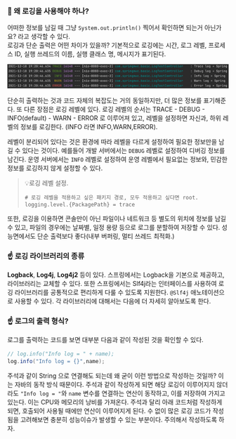 ### 🧐 왜 로깅을 사용해야 하나?
어떠한 정보를 남길 때 그냥 ```System.out.println()``` 찍어서 확인하면 되는거 아닌가요? 라고 생각할 수 있다.    
로깅과 단순 출력은 어떤 차이가 있을까? 기본적으로 로깅에는 시간, 로그 레벨, 프로세스 ID, 실행 쓰레드의 이름, 실행 클래스 명, 메시지가 표기된다.

![img_1.png](img_1.png)

단순히 출력하는 것과 코드 자체의 복잡도는 거의 동일하지만, 더 많은 정보를 표기해준다. 또 다른 장점은 로깅 레벨에 있다.
로깅 레벨의 순서는 TRACE - DEBUG - INFO(default) - WARN - ERROR 로 이루어져 있고, 레벨을 설정하면 자신과, 하위 레벨의 정보를 로깅한다.
(INFO 라면 INFO,WARN,ERROR).

레벨이 분리되어 있다는 것은 환경에 따라 레벨을 다르게 설정하여 필요한 정보만을 남길 수 있다는 것이다. 예를들어 개발 서버에서는 ```DEBUG``` 레벨로 설정하여
디버깅 정보를 남긴다. 운영 서버에서는 ```INFO``` 레벨로 설정하여 운영 레벨에서 필요없는 정보와, 민감한 정보를 로깅하지 않게 설정할 수 있다.

> 💡로깅 레벨 설정.
> ```properties
> # 로깅 레벨을 적용하고 싶은 패키지 경로, 모두 적용하고 싶다면 root.
> logging.level.{PackagePath} = trace
> ```

또한, 로깅을 이용하면 콘솔만이 아닌 파일이나 네트워크 등 별도의 위치에 정보를 남길 수 있고, 파일의 경우에는 날짜별, 일정 용량 등으로 로그를
분할하여 저장할 수 있다. 성능면에서도 단순 출력보다 좋다(내부 버퍼링, 멀티 쓰레드 최적화.)


### ☝️ 로깅 라이브러리의 종류
**Logback**, **Log4j**, **Log4j2** 등이 있다. 스프링에서는 Logback을 기본으로 제공하고, 라이브러리는 교체할 수 있다.
또한 스프링에서는 Slf4j라는 인터페이스를 사용하여 로깅 라이브러리를 공통적으로 편리하게 다룰 수 있도록 지원한다. ```@Slf4j``` 애노테이션으로 사용할 수 있다.
각 라이브러리에 대해서는 다음에 더 자세히 알아보도록 한다.


### ☝️ 로그의 출력 형식?
로그를 출력하는 코드를 보면 대부분 다음과 같이 작성된 것을 확인할 수 있다.
```java
// log.info("Info log = " + name);
log.info("Info log = {}",name); 
```
주석과 같이 String 으로 연결해도 되는데 왜 굳이 이런 방법으로 작성하는 것일까? 이는 자바의 동작 방식 때문이다.
주석과 같이 작성하게 되면 해당 로깅이 이루어지지 않더라도 ```"Info log = "```와 ```name``` 변수를 연결하는 연산이 동작하고, 이를 저장하여 가지고 있는다.
이는 CPU와 메모리의 낭비를 가져온다. 
주석과 달리 아래 코드처럼 작성하게 되면, 호출되어 사용될 때에만 연산이 이루어지게 된다.
수 없이 많은 로깅 코드가 작성됨을 고려해보면 충분히 성능이슈가 발생할 수 있는 부분이다. 주의해서 작성하도록 하자.


